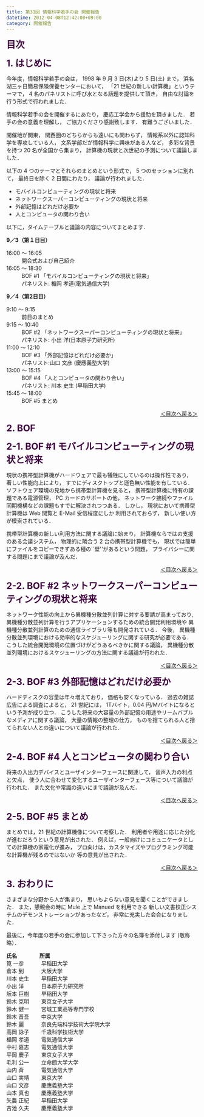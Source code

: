 ```yaml
---
title: 第31回 情報科学若手の会 開催報告
datetime: 2012-04-08T12:42:00+09:00
category: 開催報告
---
```


<a name="0"></a>**<font color="#400040" size="+2">目次</font>**

<a name="1"></a>**<font color="#400040" size="+2">1\. はじめに</font>**

今年度，情報科学若手の会は， 1998 年 9 月 3 日(木)より 5 日(土) まで， 浜名湖三ヶ日簡易保険保養センターにおいて， 「21 世紀の新しい計算機」というテーマで， 4 名のパネリストに呼び水となる話題を提供して頂き， 自由な討論を行う形式で行われました．

情報科学若手の会を開催するにあたり， 慶応工学会から援助を頂きました． 若手の会の意義を理解し， ご協力くださり感謝致します． 有難うございました．

開催地が関東， 関西圏のどちらからも遠いにも関わらず， 情報系以外に認知科学を専攻している人， 文系学部だが情報科学に興味がある人など， 多彩な背景を持つ 20 名が全国から集まり， 計算機の現状と次世紀の予測について議論しました．

以下の 4 つのテーマとそれらのまとめという形式で， 5 つのセッションに別れて， 最終日を除く 2 日間にわたり， 議論が行われました．

*   モバイルコンピューティングの現状と将来
*   ネットワークスーパーコンピューティングの現状と将来
*   外部記憶はどれだけ必要か
*   人とコンピュータの関わり合い

以下に，タイムテーブルと議論の内容についてまとめます．

**9／3（第１日目）**

<dl>

<dt>16:00 ～ 16:05</dt>

<dd>開会式および自己紹介</dd>

<dt>16:05 ～ 18:30</dt>

<dd>BOF #1 「モバイルコンピューティングの現状と将来」</dd>

<dd>パネリスト: 楯岡 孝道(電気通信大学)</dd>

</dl>

**9／4（第2日目）**

<dl>

<dt>9:10 ～ 9:15</dt>

<dd>前日のまとめ</dd>

<dt>9:15 ～ 10:40</dt>

<dd>BOF #2 「ネットワークスーパーコンピューティングの現状と将来」</dd>

<dd>パネリスト: 小出 洋(日本原子力研究所)</dd>

<dt>11:00 ～ 12:10</dt>

<dd>BOF #3 「外部記憶はどれだけ必要か」</dd>

<dd>パネリスト:山口 文彦 (慶應義塾大学)</dd>

<dt>13:00 ～ 15:15</dt>

<dd>BOF #4 「人とコンピュータの関わり合い」</dd>

<dd>パネリスト: 川本 史生 (早稲田大学)</dd>

<dt>15:45 ～ 18:00</dt>

<dd>BOF #5 まとめ</dd>

</dl>

<div align="right">

[＜目次へ戻る＞](#0)

</div>

<a name="2"></a>**<font color="#400040" size="+2">2\. BOF</font>**

<a name="2-1"></a>**<font color="#400040" size="+2">2-1\. BOF #1 モバイルコンピューティングの現状と将来</font>**

現状の携帯型計算機がハードウェアで最も犠牲にしているのは操作性であり， 著しい性能向上により， すでにディスクトップと遜色無い性能を有している． ソフトウェア環境の見地から携帯型計算機を見ると， 携帯型計算機に特有の課題である電源管理， PC カードのサポートの他， ネットワーク接続やファイル同期機構などの課題もすでに解決されつつある． しかし， 現状において携帯型計算機は Web 閲覧と E-Mail 受信程度にしか 利用されておらず， 新しい使い方が模索されている．

携帯型計算機の新しい利用方法に関する議論に始まり， 計算機ならではの支援のある会議システム， 物理的に隣合う 2 台の携帯型計算機でも， 現状では簡単にファイルをコピーできずある種の``壁''があるという問題， プライバシーに関する問題にまで議論が及んだ．

<div align="right">

[＜目次へ戻る＞](#0)

</div>

<a name="2-2"></a>**<font color="#400040" size="+2">2-2\. BOF #2 ネットワークスーパーコンピューティングの現状と将来</font>**

ネットワーク性能の向上から異機種分散並列計算に対する要請が高まっており, 異機種分散並列計算を行うアプリケーションするための統合開発利用環境や 異機種分散並列計算のための通信ライブラリ等も開発されている． 今後， 異機種分散並列環境における効率的なスケジューリングに関する研究が必要である． こうした統合開発環境の位置づけがどうあるべきかに関する議論， 異機種分散並列環境におけるスケジューリングの方法に関する議論が行われた．

<div align="right">

[＜目次へ戻る＞](#0)

</div>

<a name="2-3"></a>**<font color="#400040" size="+2">2-3\. BOF #3 外部記憶はどれだけ必要か</font>**

ハードディスクの容量は年々増えており， 価格も安くなっている． 過去の雑誌広告による調査によると， 21 世紀には， 1Tバイト，0.04 円/Mバイトになるという予測が成り立つ． こうした将来の大容量の外部記憶の用途やリームバブルなメディアに関する議論， 大量の情報の整理の仕方， ものを捨てられる人と捨てられない人との違いについて議論が行われた．

<div align="right">

[＜目次へ戻る＞](#0)

</div>

<a name="2-4"></a>**<font color="#400040" size="+2">2-4\. BOF #4 人とコンピュータの関わり合い</font>**

将来の入出力デバイスとユーザインターフェースに関連して， 音声入力の利点と欠点， 使う人に合わせて変化するユーザインターフェース等について議論が行われた． また文化や常識の違いにまで議論が及んだ．

<div align="right">

[＜目次へ戻る＞](#0)

</div>

<a name="2-5"></a>**<font color="#400040" size="+2">2-5\. BOF #5 まとめ</font>**

まとめでは，21 世紀の計算機像について考察した． 利用者や用途に応じた分化が進むだろうという意見が出された． 例えば，一般向けにコミュニケータとしての計算機の家電化が進み， プロ向けは，カスタマイズやプログラミング可能な計算機が残るのではないか 等の意見が出された．

<div align="right">

[＜目次へ戻る＞](#0)

</div>

<a name="3"></a>**<font color="#400040" size="+2">3\. おわりに</font>**

さまざまな分野から人が集まり， 思いもよらない意見を聞くことができました． また，懇親会の時に Mule 上で Manued を利用できる 新しい文書校正システムのデモンストレーションがあったなど， 非常に充実した会合になりました．

最後に，今年度の若手の会に参加して下さった方々の名簿を添付します (敬称略）．

**氏名 　　　　所属**  
筧 一彦 　　　早稲田大学  
倉本 到 　　　大阪大学  
川本 史生 　　早稲田大学  
小出 洋 　　　日本原子力研究所  
坂本 巨樹 　　早稲田大学  
鈴木 克明 　　東京女子大学  
鈴木 健一 　　宮城工業高等専門学校  
鈴木 晋吾 　　中京大学  
鈴木 麗 　　　奈良先端科学技術大学院大学  
高岡 詠子 　　千歳科学技術大学  
楯岡 孝道 　　電気通信大学  
中村 嘉志 　　電気通信大学  
平岡 慶子 　　東京女子大学  
毛利 公一 　　立命館大学大学  
山内 斉 　　　電気通信大学  
山口 実靖 　　東京大学  
山口 文彦 　　慶應義塾大学  
山本 真也 　　慶應義塾大学  
矢農 正紀 　　早稲田大学  
吉池 久夫 　　慶應義塾大学